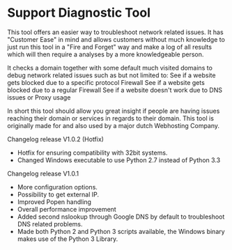 Support Diagnostic Tool
=======================

This tool offers an easier way to troubleshoot network related issues. It has "Customer Ease" in mind and allows customers without much knowledge
to just run this tool in a "Fire and Forget" way and make a log of all results which will then require a analyses by a more knowledgeable person.

It checks a domain together with some default much visited domains to debug network related issues such as but not limited to:
See if a website gets blocked due to a specific protocol Firewall
See if a website gets blocked due to a regular Firewall
See if a website doesn't work due to DNS issues or Proxy usage

In short this tool should allow you great insight if people are having issues reaching their domain or services in regards to their domain.
This tool is originally made for and also used by a major dutch Webhosting Company.

Changelog release V1.0.2 (Hotfix)
* Hotfix for ensuring compatibility with 32bit systems.
* Changed Windows executable to use Python 2.7 instead of Python 3.3

Changelog release V1.0.1

* More configuration options.
* Possibility to get external IP.
* Improved Popen handling
* Overall performance improvement
* Added second nslookup through Google DNS by default to troubleshoot DNS related problems.
* Made both Python 2 and Python 3 scripts available, the Windows binary makes use of the Python 3 Library.